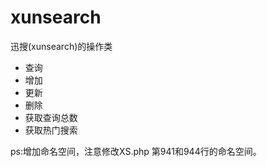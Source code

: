 # xunsearch
迅搜(xunsearch)的操作类

- 查询
- 增加
- 更新
- 删除
- 获取查询总数
- 获取热门搜索


ps:增加命名空间，注意修改XS.php 第941和944行的命名空间。


